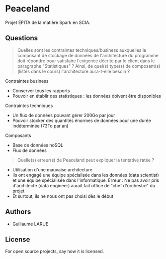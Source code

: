 # Peaceland
Projet EPITA de la matière Spark en SCIA.

## Questions

> Quelles sont les contraintes techniques/business auxquelles le composant de stockage de données de l'architecture du programme doit répondre pour satisfaire l'exigence décrite par le client dans le paragraphe "Statistiques" ? Ainsi, de quel(s) type(s) de composant(s) (listés dans le cours) l'architecture aura-t-elle besoin ?

Contraintes business
- Conserver tous les rapports
- Pouvoir en établir des statistiques : les données doivent être disponibles

Contraintes techniques
- Un flux de données pouvant gérer 200Go par jour
- Pouvoir stocker des quantités énormes de données pour une durée indéterminée (73To par an)

Composants
- Base de données noSQL
- Flux de données


> Quelle(s) erreur(s) de Peaceland peut expliquer la tentative ratée ?

- Utilisation d'une mauvaise architecture
- Ils ont engagé une équipe spécialisée dans les données (data scientist) et une équipe spécialisée dans l'informatique. Erreur : Ne pas avoir pris d'architecte (data engineer) aurait fait office de "chef d'orchestre" du projet
- Et surtout, ils ne nous ont pas choisi dès le début

## Authors
- Guillaume LARUE

## License
For open source projects, say how it is licensed.



